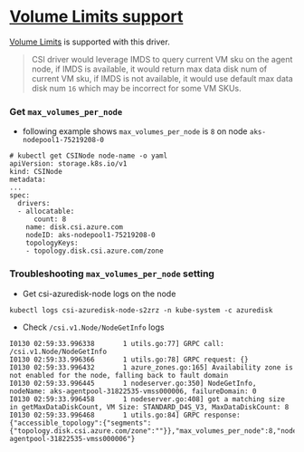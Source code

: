 # [Volume Limits support](https://kubernetes-csi.github.io/docs/volume-limits.html)

[Volume Limits](https://kubernetes-csi.github.io/docs/volume-limits.html) is supported with this driver. 
> CSI driver would leverage IMDS to query current VM sku on the agent node, if IMDS is available, it would return max data disk num of current VM sku, if IMDS is not available, it would use default max data disk num `16` which may be incorrect for some VM SKUs.

### Get `max_volumes_per_node`

 - following example shows `max_volumes_per_node` is `8` on node `aks-nodepool1-75219208-0`
```console
# kubectl get CSINode node-name -o yaml
apiVersion: storage.k8s.io/v1
kind: CSINode
metadata:
...
spec:
  drivers:
  - allocatable:
      count: 8
    name: disk.csi.azure.com
    nodeID: aks-nodepool1-75219208-0
    topologyKeys:
    - topology.disk.csi.azure.com/zone
```

### Troubleshooting `max_volumes_per_node` setting

 - Get csi-azuredisk-node logs on the node
```
kubectl logs csi-azuredisk-node-s2zrz -n kube-system -c azuredisk
```
 - Check `/csi.v1.Node/NodeGetInfo` logs
```
I0130 02:59:33.996338       1 utils.go:77] GRPC call: /csi.v1.Node/NodeGetInfo
I0130 02:59:33.996366       1 utils.go:78] GRPC request: {}
I0130 02:59:33.996432       1 azure_zones.go:165] Availability zone is not enabled for the node, falling back to fault domain
I0130 02:59:33.996445       1 nodeserver.go:350] NodeGetInfo, nodeName: aks-agentpool-31822535-vmss000006, failureDomain: 0
I0130 02:59:33.996458       1 nodeserver.go:408] got a matching size in getMaxDataDiskCount, VM Size: STANDARD_D4S_V3, MaxDataDiskCount: 8
I0130 02:59:33.996468       1 utils.go:84] GRPC response: {"accessible_topology":{"segments":{"topology.disk.csi.azure.com/zone":""}},"max_volumes_per_node":8,"node_id":"aks-agentpool-31822535-vmss000006"}
```
